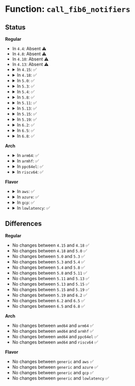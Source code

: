 # Function: <code>call_fib6_notifiers</code>

## Status
<b>Regular</b>
<ul>
<li>
In <code>4.4</code>: Absent ⚠️
</li>
<li>
In <code>4.8</code>: Absent ⚠️
</li>
<li>
In <code>4.10</code>: Absent ⚠️
</li>
<li>
In <code>4.13</code>: Absent ⚠️
</li>
<li>
<details>
<summary>In <code>4.15</code>: ✅</summary>

```c
int call_fib6_notifiers(struct net *net, enum fib_event_type event_type, struct fib_notifier_info *info);
```

**Collision:** Unique Global

**Inline:** No

**Transformation:** False

**Instances:**

```
In net/ipv6/fib6_notifier.c (ffffffff81943130)
Location: net/ipv6/fib6_notifier.c:18
Inline: False
Direct callers:
  - net/ipv6/ip6_fib.c:call_fib6_entry_notifiers
```
**Symbols:**

```
ffffffff81943130-ffffffff81943147: call_fib6_notifiers (STB_GLOBAL)
```
</details>
</li>
<li>
<details>
<summary>In <code>4.18</code>: ✅</summary>

```c
int call_fib6_notifiers(struct net *net, enum fib_event_type event_type, struct fib_notifier_info *info);
```

**Collision:** Unique Global

**Inline:** No

**Transformation:** False

**Instances:**

```
In net/ipv6/fib6_notifier.c (ffffffff8199bf40)
Location: net/ipv6/fib6_notifier.c:18
Inline: False
Direct callers:
  - net/ipv6/ip6_fib.c:fib6_del
  - net/ipv6/ip6_fib.c:fib6_add
  - net/ipv6/ip6_fib.c:fib6_add
```
**Symbols:**

```
ffffffff8199bf40-ffffffff8199bf57: call_fib6_notifiers (STB_GLOBAL)
```
</details>
</li>
<li>
<details>
<summary>In <code>5.0</code>: ✅</summary>

```c
int call_fib6_notifiers(struct net *net, enum fib_event_type event_type, struct fib_notifier_info *info);
```

**Collision:** Unique Global

**Inline:** No

**Transformation:** False

**Instances:**

```
In net/ipv6/fib6_notifier.c (ffffffff819d2890)
Location: net/ipv6/fib6_notifier.c:18
Inline: False
Direct callers:
  - net/ipv6/ip6_fib.c:fib6_del
  - net/ipv6/ip6_fib.c:fib6_add
  - net/ipv6/ip6_fib.c:fib6_add
```
**Symbols:**

```
ffffffff819d2890-ffffffff819d28a7: call_fib6_notifiers (STB_GLOBAL)
```
</details>
</li>
<li>
<details>
<summary>In <code>5.3</code>: ✅</summary>

```c
int call_fib6_notifiers(struct net *net, enum fib_event_type event_type, struct fib_notifier_info *info);
```

**Collision:** Unique Global

**Inline:** No

**Transformation:** False

**Instances:**

```
In net/ipv6/fib6_notifier.c (ffffffff81a416f0)
Location: net/ipv6/fib6_notifier.c:18
Inline: False
Direct callers:
  - net/ipv6/ip6_fib.c:call_fib6_multipath_entry_notifiers
  - net/ipv6/ip6_fib.c:call_fib6_entry_notifiers
```
**Symbols:**

```
ffffffff81a416f0-ffffffff81a41707: call_fib6_notifiers (STB_GLOBAL)
```
</details>
</li>
<li>
<details>
<summary>In <code>5.4</code>: ✅</summary>

```c
int call_fib6_notifiers(struct net *net, enum fib_event_type event_type, struct fib_notifier_info *info);
```

**Collision:** Unique Global

**Inline:** No

**Transformation:** False

**Instances:**

```
In net/ipv6/fib6_notifier.c (ffffffff81a78350)
Location: net/ipv6/fib6_notifier.c:18
Inline: False
Direct callers:
  - net/ipv6/ip6_fib.c:call_fib6_multipath_entry_notifiers
  - net/ipv6/ip6_fib.c:call_fib6_entry_notifiers
```
**Symbols:**

```
ffffffff81a78350-ffffffff81a78367: call_fib6_notifiers (STB_GLOBAL)
```
</details>
</li>
<li>
<details>
<summary>In <code>5.8</code>: ✅</summary>

```c
int call_fib6_notifiers(struct net *net, enum fib_event_type event_type, struct fib_notifier_info *info);
```

**Collision:** Unique Global

**Inline:** No

**Transformation:** False

**Instances:**

```
In net/ipv6/fib6_notifier.c (ffffffff81b726c0)
Location: net/ipv6/fib6_notifier.c:18
Inline: False
Direct callers:
  - net/ipv6/ip6_fib.c:fib6_add_rt2node
  - net/ipv6/ip6_fib.c:fib6_add_rt2node
  - net/ipv6/ip6_fib.c:call_fib6_multipath_entry_notifiers
```
**Symbols:**

```
ffffffff81b726c0-ffffffff81b726d6: call_fib6_notifiers (STB_GLOBAL)
```
</details>
</li>
<li>
<details>
<summary>In <code>5.11</code>: ✅</summary>

```c
int call_fib6_notifiers(struct net *net, enum fib_event_type event_type, struct fib_notifier_info *info);
```

**Collision:** Unique Global

**Inline:** No

**Transformation:** False

**Instances:**

```
In net/ipv6/fib6_notifier.c (ffffffff81b81430)
Location: net/ipv6/fib6_notifier.c:18
Inline: False
Direct callers:
  - net/ipv6/ip6_fib.c:fib6_add_rt2node
  - net/ipv6/ip6_fib.c:fib6_add_rt2node
  - net/ipv6/ip6_fib.c:call_fib6_multipath_entry_notifiers
```
**Symbols:**

```
ffffffff81b81430-ffffffff81b81446: call_fib6_notifiers (STB_GLOBAL)
```
</details>
</li>
<li>
<details>
<summary>In <code>5.13</code>: ✅</summary>

```c
int call_fib6_notifiers(struct net *net, enum fib_event_type event_type, struct fib_notifier_info *info);
```

**Collision:** Unique Global

**Inline:** No

**Transformation:** False

**Instances:**

```
In net/ipv6/fib6_notifier.c (ffffffff81b70040)
Location: net/ipv6/fib6_notifier.c:18
Inline: False
Direct callers:
  - net/ipv6/ip6_fib.c:fib6_add_rt2node
  - net/ipv6/ip6_fib.c:fib6_add_rt2node
  - net/ipv6/ip6_fib.c:call_fib6_multipath_entry_notifiers
```
**Symbols:**

```
ffffffff81b70040-ffffffff81b70056: call_fib6_notifiers (STB_GLOBAL)
```
</details>
</li>
<li>
<details>
<summary>In <code>5.15</code>: ✅</summary>

```c
int call_fib6_notifiers(struct net *net, enum fib_event_type event_type, struct fib_notifier_info *info);
```

**Collision:** Unique Global

**Inline:** No

**Transformation:** False

**Instances:**

```
In net/ipv6/fib6_notifier.c (ffffffff81c38320)
Location: net/ipv6/fib6_notifier.c:18
Inline: False
Direct callers:
  - net/ipv6/ip6_fib.c:fib6_add_rt2node
  - net/ipv6/ip6_fib.c:fib6_add_rt2node
  - net/ipv6/ip6_fib.c:call_fib6_multipath_entry_notifiers
```
**Symbols:**

```
ffffffff81c38320-ffffffff81c38336: call_fib6_notifiers (STB_GLOBAL)
```
</details>
</li>
<li>
<details>
<summary>In <code>5.19</code>: ✅</summary>

```c
int call_fib6_notifiers(struct net *net, enum fib_event_type event_type, struct fib_notifier_info *info);
```

**Collision:** Unique Global

**Inline:** No

**Transformation:** False

**Instances:**

```
In net/ipv6/fib6_notifier.c (ffffffff81dd5f70)
Location: net/ipv6/fib6_notifier.c:18
Inline: False
Direct callers:
  - net/ipv6/ip6_fib.c:fib6_add_rt2node
  - net/ipv6/ip6_fib.c:fib6_add_rt2node
  - net/ipv6/ip6_fib.c:call_fib6_multipath_entry_notifiers
```
**Symbols:**

```
ffffffff81dd5f70-ffffffff81dd5f90: call_fib6_notifiers (STB_GLOBAL)
```
</details>
</li>
<li>
<details>
<summary>In <code>6.2</code>: ✅</summary>

```c
int call_fib6_notifiers(struct net *net, enum fib_event_type event_type, struct fib_notifier_info *info);
```

**Collision:** Unique Global

**Inline:** No

**Transformation:** False

**Instances:**

```
In net/ipv6/fib6_notifier.c (ffffffff81fa77d0)
Location: net/ipv6/fib6_notifier.c:18
Inline: False
Direct callers:
  - net/ipv6/ip6_fib.c:fib6_add_rt2node
  - net/ipv6/ip6_fib.c:fib6_add_rt2node
  - net/ipv6/ip6_fib.c:call_fib6_multipath_entry_notifiers
```
**Symbols:**

```
ffffffff81fa77d0-ffffffff81fa77f0: call_fib6_notifiers (STB_GLOBAL)
```
</details>
</li>
<li>
<details>
<summary>In <code>6.5</code>: ✅</summary>

```c
int call_fib6_notifiers(struct net *net, enum fib_event_type event_type, struct fib_notifier_info *info);
```

**Collision:** Unique Global

**Inline:** No

**Transformation:** False

**Instances:**

```
In net/ipv6/fib6_notifier.c (ffffffff82008030)
Location: net/ipv6/fib6_notifier.c:18
Inline: False
Direct callers:
  - net/ipv6/ip6_fib.c:fib6_add_rt2node
  - net/ipv6/ip6_fib.c:fib6_add_rt2node
  - net/ipv6/ip6_fib.c:call_fib6_multipath_entry_notifiers
```
**Symbols:**

```
ffffffff82008030-ffffffff82008050: call_fib6_notifiers (STB_GLOBAL)
```
</details>
</li>
<li>
<details>
<summary>In <code>6.8</code>: ✅</summary>

```c
int call_fib6_notifiers(struct net *net, enum fib_event_type event_type, struct fib_notifier_info *info);
```

**Collision:** Unique Global

**Inline:** No

**Transformation:** False

**Instances:**

```
In net/ipv6/fib6_notifier.c (ffffffff820d6f50)
Location: net/ipv6/fib6_notifier.c:18
Inline: False
Direct callers:
  - net/ipv6/ip6_fib.c:fib6_add_rt2node
  - net/ipv6/ip6_fib.c:fib6_add_rt2node
  - net/ipv6/ip6_fib.c:call_fib6_multipath_entry_notifiers
```
**Symbols:**

```
ffffffff820d6f50-ffffffff820d6f70: call_fib6_notifiers (STB_GLOBAL)
```
</details>
</li>
</ul>
<b>Arch</b>
<ul>
<li>
<details>
<summary>In <code>arm64</code>: ✅</summary>

```c
int call_fib6_notifiers(struct net *net, enum fib_event_type event_type, struct fib_notifier_info *info);
```

**Collision:** Unique Global

**Inline:** No

**Transformation:** False

**Instances:**

```
In net/ipv6/fib6_notifier.c (ffff800010d41990)
Location: net/ipv6/fib6_notifier.c:18
Inline: False
Direct callers:
  - net/ipv6/ip6_fib.c:call_fib6_multipath_entry_notifiers
  - net/ipv6/ip6_fib.c:call_fib6_entry_notifiers
```
**Symbols:**

```
ffff800010d41990-ffff800010d419dc: call_fib6_notifiers (STB_GLOBAL)
```
</details>
</li>
<li>
<details>
<summary>In <code>armhf</code>: ✅</summary>

```c
int call_fib6_notifiers(struct net *net, enum fib_event_type event_type, struct fib_notifier_info *info);
```

**Collision:** Unique Global

**Inline:** No

**Transformation:** False

**Instances:**

```
In net/ipv6/fib6_notifier.c (c0e44334)
Location: net/ipv6/fib6_notifier.c:18
Inline: False
Direct callers:
  - net/ipv6/ip6_fib.c:call_fib6_multipath_entry_notifiers
  - net/ipv6/ip6_fib.c:call_fib6_entry_notifiers
```
**Symbols:**

```
c0e44334-c0e44358: call_fib6_notifiers (STB_GLOBAL)
```
</details>
</li>
<li>
<details>
<summary>In <code>ppc64el</code>: ✅</summary>

```c
int call_fib6_notifiers(struct net *net, enum fib_event_type event_type, struct fib_notifier_info *info);
```

**Collision:** Unique Global

**Inline:** No

**Transformation:** False

**Instances:**

```
In net/ipv6/fib6_notifier.c (c000000000e765c0)
Location: net/ipv6/fib6_notifier.c:18
Inline: False
Direct callers:
  - net/ipv6/ip6_fib.c:call_fib6_multipath_entry_notifiers
  - net/ipv6/ip6_fib.c:call_fib6_entry_notifiers
```
**Symbols:**

```
c000000000e765c0-c000000000e765fc: call_fib6_notifiers (STB_GLOBAL)
```
</details>
</li>
<li>
<details>
<summary>In <code>riscv64</code>: ✅</summary>

```c
int call_fib6_notifiers(struct net *net, enum fib_event_type event_type, struct fib_notifier_info *info);
```

**Collision:** Unique Global

**Inline:** No

**Transformation:** False

**Instances:**

```
In net/ipv6/fib6_notifier.c (ffffffe00087d022)
Location: net/ipv6/fib6_notifier.c:18
Inline: False
Direct callers:
  - net/ipv6/ip6_fib.c:call_fib6_multipath_entry_notifiers
  - net/ipv6/ip6_fib.c:call_fib6_entry_notifiers
```
**Symbols:**

```
ffffffe00087d022-ffffffe00087d060: call_fib6_notifiers (STB_GLOBAL)
```
</details>
</li>
</ul>
<b>Flavor</b>
<ul>
<li>
<details>
<summary>In <code>aws</code>: ✅</summary>

```c
int call_fib6_notifiers(struct net *net, enum fib_event_type event_type, struct fib_notifier_info *info);
```

**Collision:** Unique Global

**Inline:** No

**Transformation:** False

**Instances:**

```
In net/ipv6/fib6_notifier.c (ffffffff81a179e0)
Location: net/ipv6/fib6_notifier.c:18
Inline: False
Direct callers:
  - net/ipv6/ip6_fib.c:call_fib6_multipath_entry_notifiers
  - net/ipv6/ip6_fib.c:call_fib6_entry_notifiers
```
**Symbols:**

```
ffffffff81a179e0-ffffffff81a179f7: call_fib6_notifiers (STB_GLOBAL)
```
</details>
</li>
<li>
<details>
<summary>In <code>azure</code>: ✅</summary>

```c
int call_fib6_notifiers(struct net *net, enum fib_event_type event_type, struct fib_notifier_info *info);
```

**Collision:** Unique Global

**Inline:** No

**Transformation:** False

**Instances:**

```
In net/ipv6/fib6_notifier.c (ffffffff819d47a0)
Location: net/ipv6/fib6_notifier.c:18
Inline: False
Direct callers:
  - net/ipv6/ip6_fib.c:call_fib6_multipath_entry_notifiers
  - net/ipv6/ip6_fib.c:call_fib6_entry_notifiers
```
**Symbols:**

```
ffffffff819d47a0-ffffffff819d47b7: call_fib6_notifiers (STB_GLOBAL)
```
</details>
</li>
<li>
<details>
<summary>In <code>gcp</code>: ✅</summary>

```c
int call_fib6_notifiers(struct net *net, enum fib_event_type event_type, struct fib_notifier_info *info);
```

**Collision:** Unique Global

**Inline:** No

**Transformation:** False

**Instances:**

```
In net/ipv6/fib6_notifier.c (ffffffff81a82460)
Location: net/ipv6/fib6_notifier.c:18
Inline: False
Direct callers:
  - net/ipv6/ip6_fib.c:call_fib6_multipath_entry_notifiers
  - net/ipv6/ip6_fib.c:call_fib6_entry_notifiers
```
**Symbols:**

```
ffffffff81a82460-ffffffff81a82477: call_fib6_notifiers (STB_GLOBAL)
```
</details>
</li>
<li>
<details>
<summary>In <code>lowlatency</code>: ✅</summary>

```c
int call_fib6_notifiers(struct net *net, enum fib_event_type event_type, struct fib_notifier_info *info);
```

**Collision:** Unique Global

**Inline:** No

**Transformation:** False

**Instances:**

```
In net/ipv6/fib6_notifier.c (ffffffff81a8ed70)
Location: net/ipv6/fib6_notifier.c:18
Inline: False
Direct callers:
  - net/ipv6/ip6_fib.c:call_fib6_multipath_entry_notifiers
  - net/ipv6/ip6_fib.c:call_fib6_entry_notifiers
```
**Symbols:**

```
ffffffff81a8ed70-ffffffff81a8ed87: call_fib6_notifiers (STB_GLOBAL)
```
</details>
</li>
</ul>

## Differences
<b>Regular</b>
<ul>
<li>
No changes between <code>4.15</code> and <code>4.18</code> ✅
</li>
<li>
No changes between <code>4.18</code> and <code>5.0</code> ✅
</li>
<li>
No changes between <code>5.0</code> and <code>5.3</code> ✅
</li>
<li>
No changes between <code>5.3</code> and <code>5.4</code> ✅
</li>
<li>
No changes between <code>5.4</code> and <code>5.8</code> ✅
</li>
<li>
No changes between <code>5.8</code> and <code>5.11</code> ✅
</li>
<li>
No changes between <code>5.11</code> and <code>5.13</code> ✅
</li>
<li>
No changes between <code>5.13</code> and <code>5.15</code> ✅
</li>
<li>
No changes between <code>5.15</code> and <code>5.19</code> ✅
</li>
<li>
No changes between <code>5.19</code> and <code>6.2</code> ✅
</li>
<li>
No changes between <code>6.2</code> and <code>6.5</code> ✅
</li>
<li>
No changes between <code>6.5</code> and <code>6.8</code> ✅
</li>
</ul>
<b>Arch</b>
<ul>
<li>
No changes between <code>amd64</code> and <code>arm64</code> ✅
</li>
<li>
No changes between <code>amd64</code> and <code>armhf</code> ✅
</li>
<li>
No changes between <code>amd64</code> and <code>ppc64el</code> ✅
</li>
<li>
No changes between <code>amd64</code> and <code>riscv64</code> ✅
</li>
</ul>
<b>Flavor</b>
<ul>
<li>
No changes between <code>generic</code> and <code>aws</code> ✅
</li>
<li>
No changes between <code>generic</code> and <code>azure</code> ✅
</li>
<li>
No changes between <code>generic</code> and <code>gcp</code> ✅
</li>
<li>
No changes between <code>generic</code> and <code>lowlatency</code> ✅
</li>
</ul>
